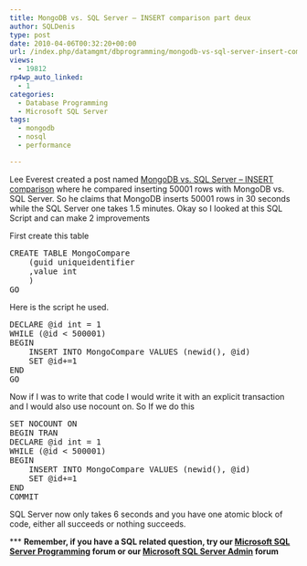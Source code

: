 ```yaml
---
title: MongoDB vs. SQL Server – INSERT comparison part deux
author: SQLDenis
type: post
date: 2010-04-06T00:32:20+00:00
url: /index.php/datamgmt/dbprogramming/mongodb-vs-sql-server-insert-comparison/
views:
  - 19812
rp4wp_auto_linked:
  - 1
categories:
  - Database Programming
  - Microsoft SQL Server
tags:
  - mongodb
  - nosql
  - performance

---
```

Lee Everest created a post named [MongoDB vs. SQL Server &#8211; INSERT comparison][1] where he compared inserting 50001 rows with MongoDB vs. SQL Server. So he claims that MongoDB inserts 50001 rows in 30 seconds while the SQL Server one takes 1.5 minutes. Okay so I looked at this SQL Script and can make 2 improvements

First create this table

<pre>CREATE TABLE MongoCompare
    (guid uniqueidentifier
    ,value int
    )
GO</pre>

Here is the script he used.

<pre>DECLARE @id int = 1
WHILE (@id < 500001)
BEGIN
    INSERT INTO MongoCompare VALUES (newid(), @id)
    SET @id+=1
END
GO</pre>

Now if I was to write that code I would write it with an explicit transaction and I would also use nocount on. So If we do this

<pre>SET NOCOUNT ON
BEGIN TRAN
DECLARE @id int = 1
WHILE (@id < 500001)
BEGIN
    INSERT INTO MongoCompare VALUES (newid(), @id)
    SET @id+=1
END
COMMIT</pre>

SQL Server now only takes 6 seconds and you have one atomic block of code, either all succeeds or nothing succeeds.

\*** **Remember, if you have a SQL related question, try our [Microsoft SQL Server Programming][2] forum or our [Microsoft SQL Server Admin][3] forum**<ins></ins>

 [1]: http://texastoo.com/post/2010/04/04/MongoDB-vs-SQL-Server-INSERT-comparison.aspx
 [2]: http://forum.lessthandot.com/viewforum.php?f=17
 [3]: http://forum.lessthandot.com/viewforum.php?f=22